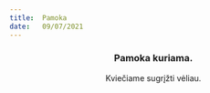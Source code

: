 ```yaml
---
title:  Pamoka
date:   09/07/2021
---
```


### <center>Pamoka kuriama.</center>
<center>Kviečiame sugrįžti vėliau.</center>